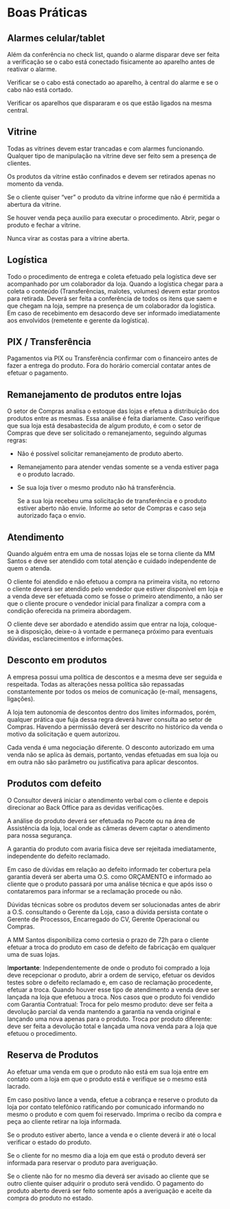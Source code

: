 # Boas Práticas

## Alarmes celular/tablet



Além da conferência no check list, quando o alarme disparar deve ser feita a verificação se o cabo está conectado fisicamente ao aparelho antes de reativar o alarme.

Verificar se o cabo está conectado ao aparelho, à central do alarme e se o cabo não está cortado.

Verificar os aparelhos que dispararam e os que estão ligados na mesma central.

## Vitrine

Todas as vitrines devem estar trancadas e com alarmes funcionando. Qualquer tipo de manipulação na vitrine deve ser feito sem a presença de clientes. 

Os produtos da vitrine estão confinados e devem ser retirados apenas no momento da venda. 

Se o cliente quiser “ver” o produto da vitrine informe que não é permitida a abertura da vitrine. 

Se houver venda peça auxilio para executar o procedimento. Abrir, pegar o produto e fechar a vitrine. 

Nunca virar as costas para a vitrine aberta.

## Logística

Todo o procedimento de entrega e coleta efetuado pela logística deve ser acompanhado por um colaborador da loja. Quando a logística chegar para a coleta o conteúdo (Transferências, malotes, volumes) devem estar prontos para retirada. Deverá ser feita a conferência de todos os itens que saem e que chegam na loja, sempre na presença de um colaborador da logística. Em caso de recebimento em desacordo deve ser informado imediatamente aos envolvidos (remetente e gerente da logística).

## PIX / Transferência

Pagamentos via PIX ou Transferência confirmar com o financeiro antes de fazer a entrega do produto. Fora do horário comercial contatar antes de efetuar o pagamento.

## Remanejamento de produtos entre lojas

O setor de Compras analisa o estoque das lojas e efetua a distribuição dos produtos entre as mesmas. Essa análise é feita diariamente. Caso verifique que sua loja está desabastecida de algum produto, é com o setor de Compras que deve ser solicitado o remanejamento, seguindo algumas regras:

* Não é possível solicitar remanejamento de produto aberto.
* Remanejamento para atender vendas somente se a venda estiver paga e o produto lacrado.
*   Se sua loja tiver o mesmo produto não há transferência.

    Se a sua loja recebeu uma solicitação de transferência e o produto estiver aberto não envie. Informe ao setor de Compras e caso seja autorizado faça o envio.

## Atendimento

Quando alguém entra em uma de nossas lojas ele se torna cliente da MM Santos e deve ser atendido com total atenção e cuidado independente de quem o atenda. 

O cliente foi atendido e não efetuou a compra na primeira visita, no retorno o cliente deverá ser atendido pelo vendedor que estiver disponível em loja e a venda deve ser efetuada como se fosse o primeiro atendimento, a não ser que o cliente procure o vendedor inicial para finalizar a compra com a condição oferecida na primeira abordagem. 

O cliente deve ser abordado e atendido assim que entrar na loja, coloque-se à disposição, deixe-o à vontade e permaneça próximo para eventuais dúvidas, esclarecimentos e informações.

## Desconto em produtos

A empresa possui uma política de descontos e a mesma deve ser seguida e respeitada. Todas as alterações nessa política são repassadas constantemente por todos os meios de comunicação (e-mail, mensagens, ligações). 

A loja tem autonomia de descontos dentro dos limites informados, porém, qualquer prática que fuja dessa regra deverá haver consulta ao setor de Compras. Havendo a permissão deverá ser descrito no histórico da venda o motivo da solicitação e quem autorizou. 

Cada venda é uma negociação diferente. O desconto autorizado em uma venda não se aplica às demais, portanto, vendas efetuadas em sua loja ou em outra não são parâmetro ou justificativa para aplicar descontos.

## Produtos com defeito

O Consultor deverá iniciar o atendimento verbal com o cliente e depois direcionar ao Back Office para as devidas verificações. 

A análise do produto deverá ser efetuada no Pacote ou na área de Assistência da loja, local onde as câmeras devem captar o atendimento para nossa segurança. 

A garantia do produto com avaria física deve ser rejeitada imediatamente, independente do defeito reclamado. 

Em caso de dúvidas em relação ao defeito informado ter cobertura pela garantia deverá ser aberta uma O.S. como ORÇAMENTO e informado ao cliente que o produto passará por uma análise técnica e que após isso o contataremos para informar se a reclamação procede ou não. 

Dúvidas técnicas sobre os produtos devem ser solucionadas antes de abrir a O.S. consultando o Gerente da Loja, caso a dúvida persista contate o Gerente de Processos, Encarregado do CV, Gerente Operacional ou Compras. 

A MM Santos disponibiliza como cortesia o prazo de 72h para o cliente efetuar a troca do produto em caso de defeito de fabricação em qualquer uma de suas lojas. 

I**mportante**: Independentemente de onde o produto foi comprado a loja deve recepcionar o produto, abrir a ordem de serviço, efetuar os devidos testes sobre o defeito reclamado e, em caso de reclamação procedente, efetuar a troca. Quando houver esse tipo de atendimento a venda deve ser lançada na loja que efetuou a troca. Nos casos que o produto foi vendido com Garantia Contratual: Troca for pelo mesmo produto: deve ser feita a devolução parcial da venda mantendo a garantia na venda original e lançando uma nova apenas para o produto. Troca por produto diferente: deve ser feita a devolução total e lançada uma nova venda para a loja que efetuou o procedimento.

## Reserva de Produtos

Ao efetuar uma venda em que o produto não está em sua loja entre em contato com a loja em que o produto está e verifique se o mesmo está lacrado. 

Em caso positivo lance a venda, efetue a cobrança e reserve o produto da loja por contato telefônico ratificando por comunicado informando no mesmo o produto e com quem foi reservado. Imprima o recibo da compra e peça ao cliente retirar na loja informada. 

Se o produto estiver aberto, lance a venda e o cliente deverá ir até o local verificar o estado do produto. 

Se o cliente for no mesmo dia a loja em que está o produto deverá ser informada para reservar o produto para averiguação. 

Se o cliente não for no mesmo dia deverá ser avisado ao cliente que se outro cliente quiser adquirir o produto será vendido. O pagamento do produto aberto deverá ser feito somente após a averiguação e aceite da compra do produto no estado.
